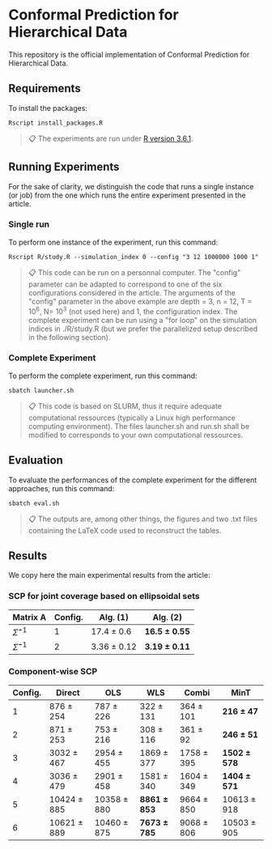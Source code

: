 # Conformal Prediction for Hierarchical Data
This repository is the official implementation of Conformal Prediction for Hierarchical Data. 

## Requirements

To install the packages:

```setup
Rscript install_packages.R
```

>📋  The experiments are run under [R version 3.6.1](https://cran-archive.r-project.org/bin/windows/base/old/3.6.1/).

## Running Experiments

For the sake of clarity, we distinguish the code that runs a single instance (or job) from the one which runs the entire experiment presented in the article.

### Single run

To perform one instance of the experiment, run this command:

```
Rscript R/study.R --simulation_index 0 --config "3 12 1000000 1000 1" 
```

>📋 This code can be run on a personnal computer. The "config" parameter can be adapted to correspond to one of the six configurations considered in the article. The arguments of the "config" parameter in the above example are depth = 3, n = 12, T = $10^6$, N= $10^3$ (not used here) and 1, the configuration index. The complete experiment can be run using a "for loop" on the simulation indices in ./R/study.R (but we prefer the parallelized setup described in the following section).

### Complete Experiment

To perform the complete experiment, run this command:

```
sbatch launcher.sh
```

>📋 This code is based on SLURM, thus it require adequate computational ressources (typically a Linux high performance computing environment). The files launcher.sh and run.sh shall be modified to corresponds to your own computational ressources.

## Evaluation

To evaluate the performances of the complete experiment for the different approaches, run this command:

```
sbatch eval.sh
```

>📋 The outputs are, among other things, the figures and two .txt files containing the LaTeX code used to reconstruct the tables.


## Results

We copy here the main experimental results from the article:

### SCP for joint coverage based on ellipsoidal sets

|     Matrix A      | Config. |     Alg. (1)   |     Alg. (2)       |
|-------------------|---------|----------------|--------------------|
| $\widehat{\Sigma}^{-1}$ |    1    | 17.4 ± 0.6     | **16.5 ± 0.55**    |
| $\widehat{\Sigma}^{-1}$ |    2    | 3.36 ± 0.12    | **3.19 ± 0.11**    |

### Component-wise SCP

| Config. | Direct         | OLS            | WLS              | Combi            | MinT             |
|---------|----------------|----------------|------------------|------------------|------------------|
| 1       | 876 ± 254      | 787 ± 226      | 322 ± 131        | 364 ± 101        | **216 ± 47**     |
| 2       | 871 ± 253      | 753 ± 216      | 308 ± 116        | 361 ± 92         | **246 ± 51**     |
| 3       | 3032 ± 467     | 2954 ± 455     | 1869 ± 377       | 1758 ± 395       | **1502 ± 578**   |
| 4       | 3036 ± 479     | 2901 ± 458     | 1581 ± 340       | 1604 ± 349       | **1404 ± 571**   |
| 5       | 10424 ± 885    | 10358 ± 880    | **8861 ± 853**   | 9664 ± 850       | 10613 ± 918      |
| 6       | 10621 ± 889    | 10460 ± 875    | **7673 ± 785**   | 9068 ± 806       | 10503 ± 905      |
